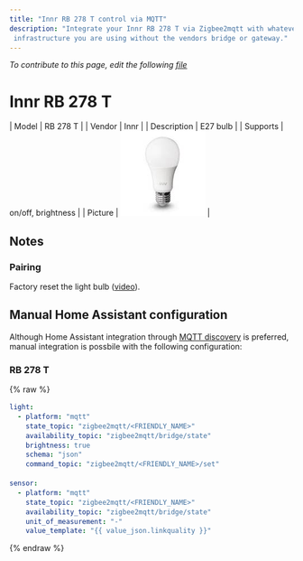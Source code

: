```yaml
---
title: "Innr RB 278 T control via MQTT"
description: "Integrate your Innr RB 278 T via Zigbee2mqtt with whatever smart home
 infrastructure you are using without the vendors bridge or gateway."
---
```


*To contribute to this page, edit the following
[file](https://github.com/Koenkk/zigbee2mqtt.io/blob/master/docgen/device_page_notes.js)*

# Innr RB 278 T

| Model | RB 278 T  |
| Vendor  | Innr  |
| Description | E27 bulb |
| Supports | on/off, brightness |
| Picture | ![Innr RB 278 T](../images/devices/RB-278-T.jpg) |

## Notes


### Pairing
Factory reset the light bulb ([video](https://www.youtube.com/watch?v=4zkpZSv84H4)).


## Manual Home Assistant configuration
Although Home Assistant integration through [MQTT discovery](../integration/home_assistant) is preferred,
manual integration is possbile with the following configuration:


### RB 278 T
{% raw %}
```yaml
light:
  - platform: "mqtt"
    state_topic: "zigbee2mqtt/<FRIENDLY_NAME>"
    availability_topic: "zigbee2mqtt/bridge/state"
    brightness: true
    schema: "json"
    command_topic: "zigbee2mqtt/<FRIENDLY_NAME>/set"

sensor:
  - platform: "mqtt"
    state_topic: "zigbee2mqtt/<FRIENDLY_NAME>"
    availability_topic: "zigbee2mqtt/bridge/state"
    unit_of_measurement: "-"
    value_template: "{{ value_json.linkquality }}"
```
{% endraw %}


